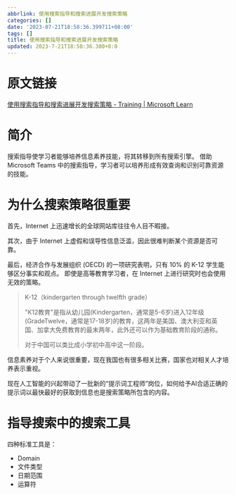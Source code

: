 ```yaml
---
abbrlink: 使用搜索指导和搜索进展开发搜索策略
categories: []
date: '2023-07-21T18:58:36.399711+08:00'
tags: []
title: 使用搜索指导和搜索进展开发搜索策略
updated: 2023-7-21T18:58:36.380+8:0
---
```

# 原文链接

[使用搜索指导和搜索进展开发搜索策略 - Training | Microsoft Learn](https://learn.microsoft.com/zh-cn/training/modules/develop-search-strategies-search-coach-search-progress/)

# 简介

搜索指导使学习者能够培养信息素养技能，将其转移到所有搜索引擎。 借助 Microsoft Teams 中的搜索指导，学习者可以培养形成有效查询和识别可靠资源的技能。

# 为什么搜索策略很重要

首先，Internet 上迅速增长的全球网站库往往令人目不暇接。

其次，由于 Internet 上虚假和误导性信息泛滥，因此很难判断某个资源是否可靠。

最后，经济合作与发展组织 (OECD) 的一项研究表明，只有 10% 的 K-12 学生能够区分事实和观点。 即使是高等教育学习者，在 Internet 上进行研究时也会使用无效的策略。

> K-12（kindergarten through twelfth grade）
>
> "K12教育"是指从幼儿园(Kindergarten，通常是5-6岁)进入12年级(GradeTwelve，通常是17-18岁)的教育，这两年是美国、澳大利亚和英国、加拿大免费教育的最末两年，此外还可以作为基础教育阶段的通称。
>
> 对于中国可以类比成小学初中高中这一阶段。

信息素养对于个人来说很重要，现在我国也有很多相关比赛，国家也对相关人才培养表示重视。

现在人工智能的兴起带动了一批新的“提示词工程师”岗位，如何给予AI合适正确的提示词以最快最好的获取到信息也是搜索策略所包含的内容。

# 指导搜索中的搜索工具


四种标准工具是：

* Domain
* 文件类型
* 日期范围
* 运算符
